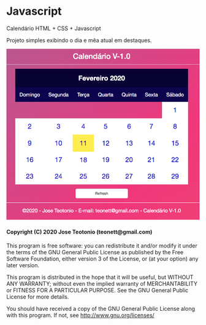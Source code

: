 # Javascript

Calendário HTML + CSS + Javascript

<p> Projeto simples exibindo o dia e mêa atual em destaques.
</p>

<img src="https://github.com/teonett/Javascript-Calendario-Html/blob/master/Calendariov1.0.png">

<h4>Copyright (C) 2020 Jose Teotonio (teonett@gmail.com)
</h4>
<p>
This program is free software: you can redistribute it and/or modify it under the terms of the GNU General Public License as published by
the Free Software Foundation, either version 3 of the License, or (at your option) any later version.

This program is distributed in the hope that it will be useful, but WITHOUT ANY WARRANTY; without even the implied warranty of
MERCHANTABILITY or FITNESS FOR A PARTICULAR PURPOSE.  See the GNU General Public License for more details.

You should have received a copy of the GNU General Public License along with this program.  If not, see <http://www.gnu.org/licenses/>
</p>
